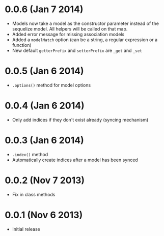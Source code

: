 0.0.6 (Jan 7 2014)
==================

* Models now take a model as the constructor parameter instead of the sequelize model. All helpers will be called on that map.
* Added error message for missing association models
* Added a `modelMatch` option (can be a string, a regular expression or a function)
* New default `getterPrefix` and `setterPrefix` are `_get` and `_set`

0.0.5 (Jan 6 2014)
==================

* `.options()` method for model options

0.0.4 (Jan 6 2014)
==================

* Only add indices if they don't exist already (syncing mechanism)

0.0.3 (Jan 6 2014)
==================

* `.index()` method
* Automatically create indices after a model has been synced

0.0.2 (Nov 7 2013)
==================

* Fix in class methods

0.0.1 (Nov 6 2013)
==================

* Initial release
